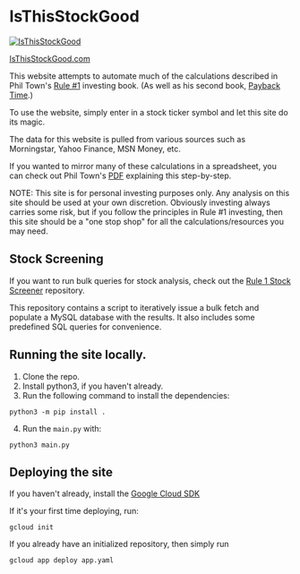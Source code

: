 # IsThisStockGood

[![IsThisStockGood](https://github.com/mrhappyasthma/IsThisStockGood/actions/workflows/python-app.yml/badge.svg)](https://github.com/mrhappyasthma/IsThisStockGood/actions)

[IsThisStockGood.com](http://www.isthisstockgood.com)

This website attempts to automate much of the calculations described in Phil Town's
[Rule #1](https://www.amazon.com/gp/product/0307336840?pf_rd_p=c2945051-950f-485c-b4df-15aac5223b10&pf_rd_r=WVNPVWRWTJ9E0QSDGWTH) investing book.
(As well as his second book, [Payback Time](https://www.amazon.com/Payback-Time-Outsmarting-Getting-Investments/dp/1847940641/).)

To use the website, simply enter in a stock ticker symbol and let this site do its magic.

The data for this website is pulled from various sources such as Morningstar, Yahoo
Finance, MSN Money, etc.

If you wanted to mirror many of these calculations in a spreadsheet, you can
check out Phil Town's [PDF](https://www.ruleoneinvesting.com/ExcelFormulas.pdf)
explaining this step-by-step.

NOTE: This site is for personal investing purposes only. Any analysis on this site
should be used at your own discretion. Obviously investing always carries some risk,
but if you follow the principles in Rule #1 investing, then this site should be a
"one stop shop" for all the calculations/resources you may need.

## Stock Screening

If you want to run bulk queries for stock analysis, check out the [Rule 1 Stock Screener](https://github.com/mrhappyasthma/Rule1-StockScreener) repository.

This repository contains a script to iteratively issue a bulk fetch and populate a MySQL database with the results. It also includes some predefined SQL queries for convenience.

## Running the site locally.

1. Clone the repo.
2. Install python3, if you haven't already.
3. Run the following command to install the dependencies:
```
python3 -m pip install .
```
4. Run the `main.py` with:
```
python3 main.py
```

## Deploying the site

If you haven't already, install the [Google Cloud SDK](https://cloud.google.com/sdk/docs/install)

If it's your first time deploying, run:

```
gcloud init
```

If you already have an initialized repository, then simply run

```
gcloud app deploy app.yaml
```
